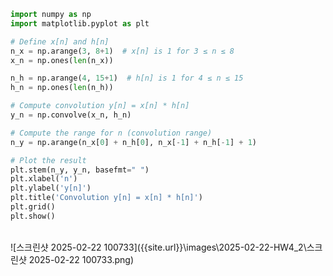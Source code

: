```python
import numpy as np
import matplotlib.pyplot as plt

# Define x[n] and h[n]
n_x = np.arange(3, 8+1)  # x[n] is 1 for 3 ≤ n ≤ 8
x_n = np.ones(len(n_x))

n_h = np.arange(4, 15+1)  # h[n] is 1 for 4 ≤ n ≤ 15
h_n = np.ones(len(n_h))

# Compute convolution y[n] = x[n] * h[n]
y_n = np.convolve(x_n, h_n)

# Compute the range for n (convolution range)
n_y = np.arange(n_x[0] + n_h[0], n_x[-1] + n_h[-1] + 1)

# Plot the result
plt.stem(n_y, y_n, basefmt=" ")
plt.xlabel('n')
plt.ylabel('y[n]')
plt.title('Convolution y[n] = x[n] * h[n]')
plt.grid()
plt.show()
```


​    
![스크린샷 2025-02-22 100733]({{site.url}}\images\2025-02-22-HW4_2\스크린샷 2025-02-22 100733.png)
​    



```python

```
